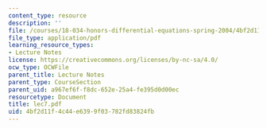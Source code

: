 ```yaml
---
content_type: resource
description: ''
file: /courses/18-034-honors-differential-equations-spring-2004/4bf2d11f4c44e6399f03782fd83824fb_lec7.pdf
file_type: application/pdf
learning_resource_types:
- Lecture Notes
license: https://creativecommons.org/licenses/by-nc-sa/4.0/
ocw_type: OCWFile
parent_title: Lecture Notes
parent_type: CourseSection
parent_uid: a967ef6f-f8dc-652e-25a4-fe395d0d00ec
resourcetype: Document
title: lec7.pdf
uid: 4bf2d11f-4c44-e639-9f03-782fd83824fb
---
```

